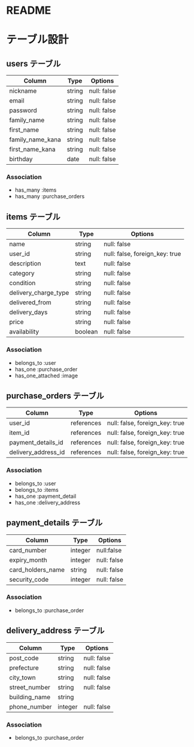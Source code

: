 # README

# テーブル設計

## users テーブル

| Column   | Type   | Options     |
| -------- | ------ | ----------- |
| nickname | string | null: false |
| email    | string | null: false |
| password | string | null: false |
| family_name | string | null: false |
| first_name | string | null: false |
| family_name_kana | string | null: false |
| first_name_kana | string | null: false |
| birthday | date | null: false |

### Association

- has_many :items
- has_many :purchase_orders

## items テーブル

| Column | Type   | Options     |
| ------ | ------ | ----------- |
| name | string | null: false |
| user_id | string | null: false, foreign_key: true |
| description | text | null: false |
| category | string | null: false |
| condition | string | null: false |
| delivery_charge_type | string | null: false |
| delivered_from | string | null: false |
| delivery_days | string | null: false |
| price | string | null: false |
| availability | boolean | null: false |

### Association

- belongs_to :user
- has_one :purchase_order
- has_one_attached :image


## purchase_orders テーブル

| Column | Type | Options |
| ------ | ---- | ------- |
| user_id | references | null: false, foreign_key: true |
| item_id | references | null: false, foreign_key: true |
| payment_details_id | references | null: false, foreign_key: true |
| delivery_address_id | references | null: false, foreign_key: true |

### Association

- belongs_to :user
- belongs_to :items
- has_one :payment_detail
- has_one :delivery_address

## payment_details テーブル

| Column | Type | Options |
| ------ | ---- | ------- |
| card_number | integer | null:false |
| expiry_month | integer | null: false |
| card_holders_name | string | null: false |
| security_code | integer | null: false |

### Association

- belongs_to :purchase_order

## delivery_address テーブル

| Column | Type | Options |
| ------ | ---- | ------- |
| post_code | string | null: false |
| prefecture | string | null: false |
| city_town | string | null: false |
| street_number | string | null: false |
| building_name | string | |
| phone_number | integer | null: false |

### Association

- belongs_to :purchase_order
